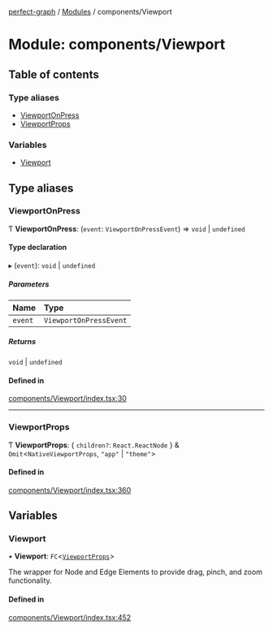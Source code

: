 [perfect-graph](../README.md) / [Modules](../modules.md) / components/Viewport

# Module: components/Viewport

## Table of contents

### Type aliases

- [ViewportOnPress](components_Viewport.md#viewportonpress)
- [ViewportProps](components_Viewport.md#viewportprops)

### Variables

- [Viewport](components_Viewport.md#viewport)

## Type aliases

### ViewportOnPress

Ƭ **ViewportOnPress**: (`event`: `ViewportOnPressEvent`) => `void` \| `undefined`

#### Type declaration

▸ (`event`): `void` \| `undefined`

##### Parameters

| Name | Type |
| :------ | :------ |
| `event` | `ViewportOnPressEvent` |

##### Returns

`void` \| `undefined`

#### Defined in

[components/Viewport/index.tsx:30](https://github.com/MaastrichtU-IDS/perfect-graph/blob/15648b3/src/components/Viewport/index.tsx#L30)

___

### ViewportProps

Ƭ **ViewportProps**: { `children?`: `React.ReactNode`  } & `Omit`<`NativeViewportProps`, ``"app"`` \| ``"theme"``\>

#### Defined in

[components/Viewport/index.tsx:360](https://github.com/MaastrichtU-IDS/perfect-graph/blob/15648b3/src/components/Viewport/index.tsx#L360)

## Variables

### Viewport

• **Viewport**: `FC`<[`ViewportProps`](components_Viewport.md#viewportprops)\>

The wrapper for Node and Edge Elements to provide drag, pinch, and zoom functionality.

#### Defined in

[components/Viewport/index.tsx:452](https://github.com/MaastrichtU-IDS/perfect-graph/blob/15648b3/src/components/Viewport/index.tsx#L452)
